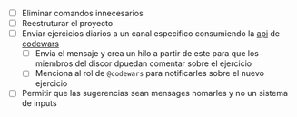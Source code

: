 - [ ] Eliminar comandos innecesarios
- [ ] Reestruturar el proyecto
- [ ] Enviar ejercicios diarios a un canal especifico consumiendo la [api](https://www.codewars.com/trainer/peek/rust/random?dequeue=false) de [codewars](https://codewars.com)
  - [ ] Envia el mensaje y crea un hilo a partir de este para que los miembros del discor dpuedan comentar sobre el ejercicio
  - [ ] Menciona al rol de `@codewars` para notificarles sobre el nuevo ejercicio
- [ ] Permitir que las sugerencias sean mensages nomarles y no un sistema de inputs
